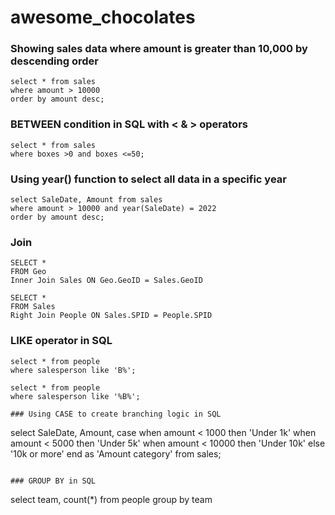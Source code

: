 # awesome_chocolates

### Showing sales data where amount is greater than 10,000 by descending order
```
select * from sales
where amount > 10000
order by amount desc;
```

### BETWEEN condition in SQL with < & > operators
```
select * from sales
where boxes >0 and boxes <=50;
```

### Using year() function to select all data in a specific year
```
select SaleDate, Amount from sales
where amount > 10000 and year(SaleDate) = 2022
order by amount desc;
```

### Join
```
SELECT *
FROM Geo
Inner Join Sales ON Geo.GeoID = Sales.GeoID
```

```
SELECT *
FROM Sales
Right Join People ON Sales.SPID = People.SPID
```

### LIKE operator in SQL

```
select * from people
where salesperson like 'B%';

select * from people
where salesperson like '%B%';

### Using CASE to create branching logic in SQL

```
select 	SaleDate, Amount,
		case 	when amount < 1000 then 'Under 1k'
				when amount < 5000 then 'Under 5k'
                when amount < 10000 then 'Under 10k'
			else '10k or more'
		end as 'Amount category'
from sales;
```

### GROUP BY in SQL
```
select team, count(*) from people
group by team
```